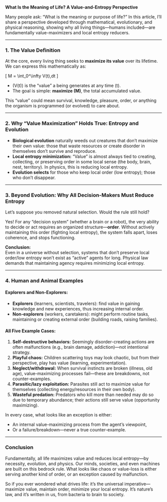 **What Is the Meaning of Life? A Value-and-Entropy Perspective**

Many people ask: “What is the meaning or purpose of life?” In this article, I’ll share a perspective developed through mathematical, evolutionary, and physical reasoning, showing why all living things—humans included—are fundamentally value-maximizers and local entropy reducers.

---

### 1. **The Value Definition**

At the core, every living thing seeks to **maximize its value** over its lifetime. We can express this mathematically as:

\[
M = \int_0^\infty V(t)\,dt
\]

- \(V(t)\) is the “value” a being generates at any time \(t\).
- The goal is simple: **maximize \(M\)**, the total accumulated value.

This “value” could mean survival, knowledge, pleasure, order, or anything the organism is programmed (or evolved) to care about.

---

### 2. **Why “Value Maximization” Holds True: Entropy and Evolution**

- **Biological evolution** naturally weeds out creatures that don’t maximize their own value: those that waste resources or create disorder in themselves don’t survive and reproduce.
- **Local entropy minimization:** “Value” is almost always tied to creating, collecting, or preserving order in some local sense (the body, brain, nest, territory). In physics, this is reducing local entropy.
- **Evolution selects** for those who keep local order (low entropy); those who don’t disappear.

---

### 3. **Beyond Evolution: Why All Decision-Makers Must Reduce Entropy**

Let’s suppose you removed natural selection. Would the rule still hold?

Yes! For any “decision system” (whether a brain or a robot), the very ability to decide or act requires an organized structure—**order**. Without actively maintaining this order (fighting local entropy), the system falls apart, loses coherence, and stops functioning.

**Conclusion:**  
Even in a universe without selection, systems that don’t preserve local order/low entropy won’t exist as “active” agents for long. Physical law demands that maintaining agency requires minimizing local entropy.

---

### 4. **Human and Animal Examples**

#### **Explorers and Non-Explorers:**
- **Explorers** (learners, scientists, travelers): find value in gaining knowledge and new experiences, thus increasing internal order.
- **Non-explorers** (workers, caretakers): might perform routine tasks, maintaining or creating external order (building roads, raising families).

#### **All Five Example Cases:**
1. **Self-destructive behaviors:** Seemingly disorder-creating actions are often malfunctions (e.g., brain damage, addiction)—not intentional strategy.
2. **Playful chaos:** Children scattering toys may look chaotic, but from their perspective, play has value (learning, experimentation).
3. **Neglect/withdrawal:** When survival instincts are broken (illness, old age), value-maximizing processes fail—these are breakdowns, not counter-examples.
4. **Parasitic/lazy exploitation:** Parasites still act to maximize value for themselves (collecting energy/resources in their own body).
5. **Wasteful predation:** Predators who kill more than needed may do so due to temporary abundance; their actions still serve value (opportunity maximizing).

In every case, what looks like an exception is either:
- An internal value-maximizing process from the agent’s viewpoint,
- Or a failure/breakdown—never a true counter-example.

---

### **Conclusion**

Fundamentally, all life maximizes value and reduces local entropy—by necessity, evolution, and physics. Our minds, societies, and even machines are built on this bedrock rule. What looks like chaos or value-loss is either serving another kind of order, or an exception caused by malfunction.

So if you ever wondered what drives life: it’s the universal imperative—maximize value, maintain order, minimize your local entropy. It’s nature’s law, and it’s written in us, from bacteria to brain to society.

